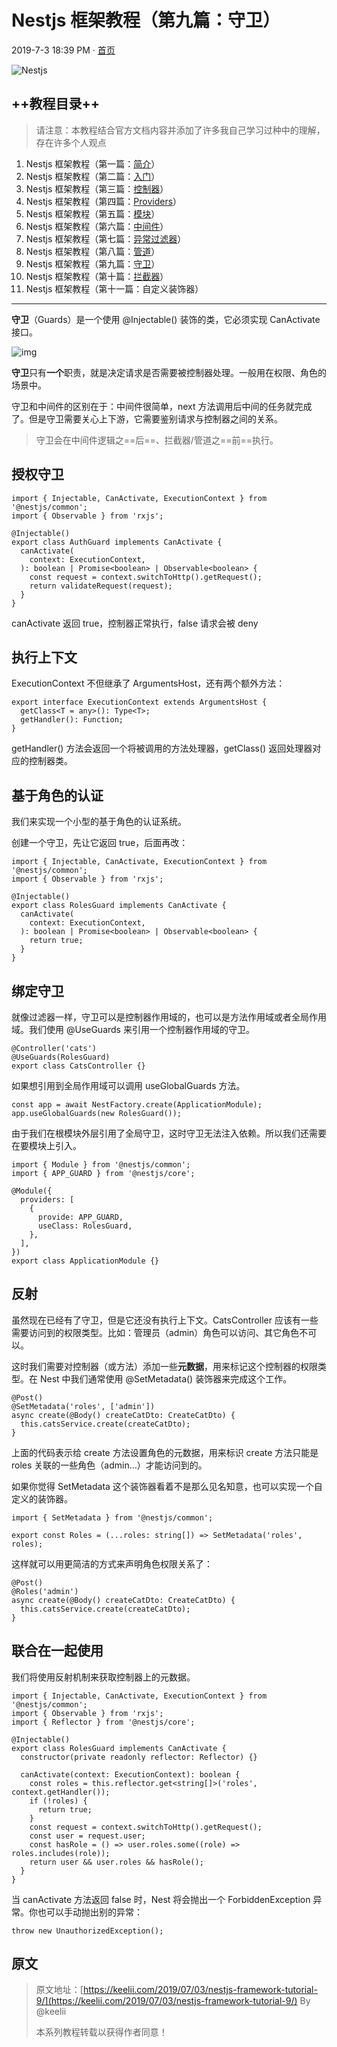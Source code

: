 # Nestjs 框架教程（第九篇：守卫）

2019-7-3 18:39 PM · [首页](https://keelii.com/)

![Nestjs](https://image.yoouu.cn/sunseekerx/back-end/nestjs/nestjs-logo.png)

## ++教程目录++

> 请注意：本教程结合官方文档内容并添加了许多我自己学习过种中的理解，存在许多个人观点

1. Nestjs 框架教程（第一篇：[简介](/back-end/nestjs/nestjs-framework-tutorial-1/)）
2. Nestjs 框架教程（第二篇：[入门](/back-end/nestjs/nestjs-framework-tutorial-2/)）
3. Nestjs 框架教程（第三篇：[控制器](/back-end/nestjs/nestjs-framework-tutorial-3/)）
4. Nestjs 框架教程（第四篇：[Providers](/back-end/nestjs/nestjs-framework-tutorial-4/)）
5. Nestjs 框架教程（第五篇：[模块](/back-end/nestjs/nestjs-framework-tutorial-5/)）
6. Nestjs 框架教程（第六篇：[中间件](/back-end/nestjs/nestjs-framework-tutorial-6/)）
7. Nestjs 框架教程（第七篇：[异常过滤器](/back-end/nestjs/nestjs-framework-tutorial-7/)）
8. Nestjs 框架教程（第八篇：[管道](/back-end/nestjs/nestjs-framework-tutorial-8/)）
9. Nestjs 框架教程（第九篇：[守卫](/back-end/nestjs/nestjs-framework-tutorial-9/)）
10. Nestjs 框架教程（第十篇：[拦截器](/back-end/nestjs/nestjs-framework-tutorial-10/)）
11. Nestjs 框架教程（第十一篇：自定义装饰器）



------





**守卫**（Guards）是一个使用 @Injectable() 装饰的类，它必须实现 CanActivate 接口。

![img](https://image.yoouu.cn/sunseekerx/back-end/nestjs/5d1ec2a0e2ae056395.png)

**守卫**只有**一个**职责，就是决定请求是否需要被控制器处理。一般用在权限、角色的场景中。

守卫和中间件的区别在于：中间件很简单，next 方法调用后中间的任务就完成了。但是守卫需要关心上下游，它需要鉴别请求与控制器之间的关系。

> 守卫会在中间件逻辑之==后==、拦截器/管道之==前==执行。

## 授权守卫

```
import { Injectable, CanActivate, ExecutionContext } from '@nestjs/common';
import { Observable } from 'rxjs';

@Injectable()
export class AuthGuard implements CanActivate {
  canActivate(
    context: ExecutionContext,
  ): boolean | Promise<boolean> | Observable<boolean> {
    const request = context.switchToHttp().getRequest();
    return validateRequest(request);
  }
}
```

canActivate 返回 true，控制器正常执行，false 请求会被 deny

## 执行上下文

ExecutionContext 不但继承了 ArgumentsHost，还有两个额外方法：

```
export interface ExecutionContext extends ArgumentsHost {
  getClass<T = any>(): Type<T>;
  getHandler(): Function;
}
```

getHandler() 方法会返回一个将被调用的方法处理器，getClass() 返回处理器对应的控制器类。

## 基于角色的认证

我们来实现一个小型的基于角色的认证系统。

创建一个守卫，先让它返回 true，后面再改：

```
import { Injectable, CanActivate, ExecutionContext } from '@nestjs/common';
import { Observable } from 'rxjs';

@Injectable()
export class RolesGuard implements CanActivate {
  canActivate(
    context: ExecutionContext,
  ): boolean | Promise<boolean> | Observable<boolean> {
    return true;
  }
}
```

## 绑定守卫

就像过滤器一样，守卫可以是控制器作用域的，也可以是方法作用域或者全局作用域。我们使用 @UseGuards 来引用一个控制器作用域的守卫。

```
@Controller('cats')
@UseGuards(RolesGuard)
export class CatsController {}
```

如果想引用到全局作用域可以调用 useGlobalGuards 方法。

```
const app = await NestFactory.create(ApplicationModule);
app.useGlobalGuards(new RolesGuard());
```

由于我们在根模块外层引用了全局守卫，这时守卫无法注入依赖。所以我们还需要在要模块上引入。

```
import { Module } from '@nestjs/common';
import { APP_GUARD } from '@nestjs/core';

@Module({
  providers: [
    {
      provide: APP_GUARD,
      useClass: RolesGuard,
    },
  ],
})
export class ApplicationModule {}
```

## 反射

虽然现在已经有了守卫，但是它还没有执行上下文。CatsController 应该有一些需要访问到的权限类型。比如：管理员（admin）角色可以访问、其它角色不可以。

这时我们需要对控制器（或方法）添加一些**元数据**，用来标记这个控制器的权限类型。在 Nest 中我们通常使用 @SetMetadata() 装饰器来完成这个工作。

```
@Post()
@SetMetadata('roles', ['admin'])
async create(@Body() createCatDto: CreateCatDto) {
  this.catsService.create(createCatDto);
}
```

上面的代码表示给 create 方法设置角色的元数据，用来标识 create 方法只能是 roles 关联的一些角色（admin…）才能访问到的。

如果你觉得 SetMetadata 这个装饰器看着不是那么见名知意，也可以实现一个自定义的装饰器。

```
import { SetMetadata } from '@nestjs/common';

export const Roles = (...roles: string[]) => SetMetadata('roles', roles);
```

这样就可以用更简洁的方式来声明角色权限关系了：

```
@Post()
@Roles('admin')
async create(@Body() createCatDto: CreateCatDto) {
  this.catsService.create(createCatDto);
}
```

## 联合在一起使用

我们将使用反射机制来获取控制器上的元数据。

```
import { Injectable, CanActivate, ExecutionContext } from '@nestjs/common';
import { Observable } from 'rxjs';
import { Reflector } from '@nestjs/core';

@Injectable()
export class RolesGuard implements CanActivate {
  constructor(private readonly reflector: Reflector) {}

  canActivate(context: ExecutionContext): boolean {
    const roles = this.reflector.get<string[]>('roles', context.getHandler());
    if (!roles) {
      return true;
    }
    const request = context.switchToHttp().getRequest();
    const user = request.user;
    const hasRole = () => user.roles.some((role) => roles.includes(role));
    return user && user.roles && hasRole();
  }
}
```

当 canActivate 方法返回 false 时，Nest 将会抛出一个 ForbiddenException 异常。你也可以手动抛出别的异常：

```
throw new UnauthorizedException();
```



## 原文

> 原文地址：[https://keelii.com/2019/07/03/nestjs-framework-tutorial-9/](https://keelii.com/2019/07/03/nestjs-framework-tutorial-9/) By @keelii
>
> 本系列教程转载以获得作者同意！

